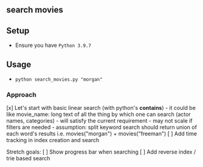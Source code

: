 ## search movies

## Setup
- Ensure you have `Python 3.9.7`

## Usage
- `python search_movies.py "morgan"`

### Approach
[x] Let's start with basic linear search (with python's __contains__)
    - it could be like movie_name: long text of all the thing by which one can search (actor names, categories)
    - will satisfy the current requirement
    - may not scale if filters are needed
    - assumption: split keyword search should return union of each word's results i.e. movies("morgan") + movies("freeman")
[ ] Add time tracking in index creation and search

Stretch goals:
[ ] Show progress bar when searching
[ ] Add reverse index / trie based search